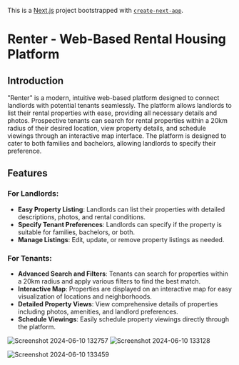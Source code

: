 This is a [Next.js](https://nextjs.org/) project bootstrapped with [`create-next-app`](https://github.com/vercel/next.js/tree/canary/packages/create-next-app).
# Renter - Web-Based Rental Housing Platform

## Introduction
"Renter" is a modern, intuitive web-based platform designed to connect landlords with potential tenants seamlessly. The platform allows landlords to list their rental properties with ease, providing all necessary details and photos. Prospective tenants can search for rental properties within a 20km radius of their desired location, view property details, and schedule viewings through an interactive map interface. The platform is designed to cater to both families and bachelors, allowing landlords to specify their preference.

## Features

### For Landlords:
- **Easy Property Listing**: Landlords can list their properties with detailed descriptions, photos, and rental conditions.
- **Specify Tenant Preferences**: Landlords can specify if the property is suitable for families, bachelors, or both.
- **Manage Listings**: Edit, update, or remove property listings as needed.

### For Tenants:
- **Advanced Search and Filters**: Tenants can search for properties within a 20km radius and apply various filters to find the best match.
- **Interactive Map**: Properties are displayed on an interactive map for easy visualization of locations and neighborhoods.
- **Detailed Property Views**: View comprehensive details of properties including photos, amenities, and landlord preferences.
- **Schedule Viewings**: Easily schedule property viewings directly through the platform.

![Screenshot 2024-06-10 132757](https://github.com/txxasif/to-let/assets/54706529/c5708037-6dcb-42ef-b2a1-3b22f87b866d)
![Screenshot 2024-06-10 133128](https://github.com/txxasif/to-let/assets/54706529/8c8ad5d4-9052-40b8-86e1-ed643aff3374)

![Screenshot 2024-06-10 133459](https://github.com/txxasif/to-let/assets/54706529/d2e6b6f8-652b-476e-a139-2afa17014fa2)

